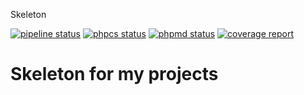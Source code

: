 Skeleton

[![pipeline status](https://gitlab.com/fldar/skeleton/badges/skeleton/pipeline.svg)](https://gitlab.com/fldar/skeleton/-/commits/skeleton)
[![phpcs status](https://gitlab.com/fldar/skeleton/badges/skeleton/pipeline.svg?job=phpcs)](https://gitlab.com/fldar/skeleton/-/commits/skeleton)
[![phpmd status](https://gitlab.com/fldar/skeleton/badges/skeleton/pipeline.svg?job=phpmd)](https://gitlab.com/fldar/skeleton/-/commits/skeleton)
[![coverage report](https://gitlab.com/fldar/skeleton/badges/skeleton/coverage.svg)](https://gitlab.com/fldar/skeleton/-/commits/skeleton)

# Skeleton for my projects
